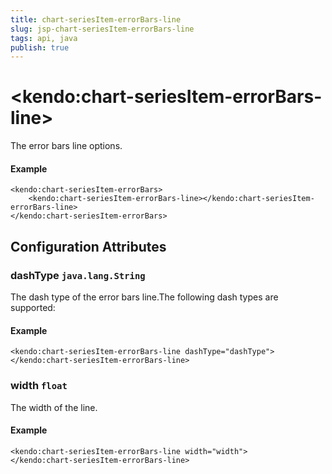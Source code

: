 ```yaml
---
title: chart-seriesItem-errorBars-line
slug: jsp-chart-seriesItem-errorBars-line
tags: api, java
publish: true
---
```


# \<kendo:chart-seriesItem-errorBars-line\>

The error bars line options.

#### Example
    <kendo:chart-seriesItem-errorBars>
        <kendo:chart-seriesItem-errorBars-line></kendo:chart-seriesItem-errorBars-line>
    </kendo:chart-seriesItem-errorBars>

## Configuration Attributes

### dashType `java.lang.String`

The dash type of the error bars line.The following dash types are supported:

#### Example
    <kendo:chart-seriesItem-errorBars-line dashType="dashType">
    </kendo:chart-seriesItem-errorBars-line>

### width `float`

The width of the line.

#### Example
    <kendo:chart-seriesItem-errorBars-line width="width">
    </kendo:chart-seriesItem-errorBars-line>

